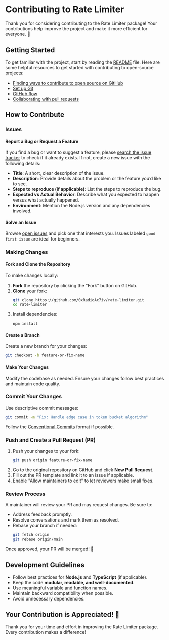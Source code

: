 # Contributing to Rate Limiter

Thank you for considering contributing to the Rate Limiter package! Your contributions help improve the project and make it more efficient for everyone. :rocket:

## Getting Started

To get familiar with the project, start by reading the [README](./README.md) file. Here are some helpful resources to get started with contributing to open-source projects:

- [Finding ways to contribute to open source on GitHub](https://docs.github.com/en/get-started/exploring-projects-on-github/finding-ways-to-contribute-to-open-source-on-github)
- [Set up Git](https://docs.github.com/en/get-started/git-basics/set-up-git)
- [GitHub flow](https://docs.github.com/en/get-started/using-github/github-flow)
- [Collaborating with pull requests](https://docs.github.com/en/github/collaborating-with-pull-requests)

## How to Contribute

### Issues

#### Report a Bug or Request a Feature

If you find a bug or want to suggest a feature, please [search the issue tracker](https://github.com/0xRadioAc7iv/rate-limiter/issues) to check if it already exists. If not, create a new issue with the following details:

- **Title**: A short, clear description of the issue.
- **Description**: Provide details about the problem or the feature you’d like to see.
- **Steps to reproduce (if applicable)**: List the steps to reproduce the bug.
- **Expected vs Actual Behavior**: Describe what you expected to happen versus what actually happened.
- **Environment**: Mention the Node.js version and any dependencies involved.

#### Solve an Issue

Browse [open issues](https://github.com/0xRadioAc7iv/rate-limiter/issues) and pick one that interests you. Issues labeled `good first issue` are ideal for beginners.

### Making Changes

#### Fork and Clone the Repository

To make changes locally:

1. **Fork** the repository by clicking the "Fork" button on GitHub.
2. **Clone** your fork:
   ```sh
   git clone https://github.com/0xRadioAc7iv/rate-limiter.git
   cd rate-limiter
   ```
3. Install dependencies:
   ```sh
   npm install
   ```

#### Create a Branch

Create a new branch for your changes:

```sh
git checkout -b feature-or-fix-name
```

#### Make Your Changes

Modify the codebase as needed. Ensure your changes follow best practices and maintain code quality.

### Commit Your Changes

Use descriptive commit messages:

```sh
git commit -m "Fix: Handle edge case in token bucket algorithm"
```

Follow the [Conventional Commits](https://www.conventionalcommits.org/en/v1.0.0/) format if possible.

### Push and Create a Pull Request (PR)

1. Push your changes to your fork:
   ```sh
   git push origin feature-or-fix-name
   ```
2. Go to the original repository on GitHub and click **New Pull Request**.
3. Fill out the PR template and link it to an issue if applicable.
4. Enable "Allow maintainers to edit" to let reviewers make small fixes.

### Review Process

A maintainer will review your PR and may request changes. Be sure to:

- Address feedback promptly.
- Resolve conversations and mark them as resolved.
- Rebase your branch if needed:
  ```sh
  git fetch origin
  git rebase origin/main
  ```

Once approved, your PR will be merged! 🎉

## Development Guidelines

- Follow best practices for **Node.js** and **TypeScript** (if applicable).
- Keep the code **modular, readable, and well-documented**.
- Use meaningful variable and function names.
- Maintain backward compatibility when possible.
- Avoid unnecessary dependencies.

## Your Contribution is Appreciated! 🎉

Thank you for your time and effort in improving the Rate Limiter package. Every contribution makes a difference!
